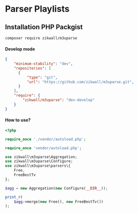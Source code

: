 # Parser Playlists

## Installation PHP Packgist

`composer require zikwall/m3uparse`

#### Develop mode

```json
{
    "minimum-stability": "dev",
    "repositories": [
      {
    	  "type": "git",
    	  "url": "https://github.com/zikwall/m3uparse.git",
      }
    ],
    "require": {
    	"zikwall/m3uparse": "dev-develop"
    }
}
```

#### How to use?

```php
<?php

require_once './vendor/autoload.php';

require_once 'vendor/autoload.php';

use zikwall\m3uparse\Aggregation;
use zikwall\m3uparse\Configure;
use zikwall\m3uparse\parsers\{
    Free,
    FreeBestTv
};

$agg = new Aggregation(new Configure(__DIR__));

print_r(
    $agg->merge(new Free(), new FreeBestTv())
);
```